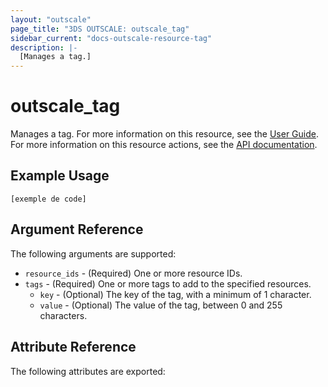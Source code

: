```yaml
---
layout: "outscale"
page_title: "3DS OUTSCALE: outscale_tag"
sidebar_current: "docs-outscale-resource-tag"
description: |-
  [Manages a tag.]
---
```


# outscale_tag

Manages a tag.
For more information on this resource, see the [User Guide](https://wiki.outscale.net/display/EN/About+Tags).
For more information on this resource actions, see the [API documentation](https://docs-beta.outscale.com/#3ds-outscale-api-tag).

## Example Usage

```hcl
[exemple de code]
```

## Argument Reference

The following arguments are supported:

* `resource_ids` - (Required) One or more resource IDs.
* `tags` - (Required) One or more tags to add to the specified resources.
  * `key` - (Optional) The key of the tag, with a minimum of 1 character.
  * `value` - (Optional) The value of the tag, between 0 and 255 characters.

## Attribute Reference

The following attributes are exported:


